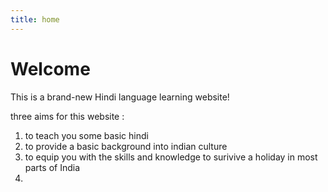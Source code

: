 ```yaml
---
title: home
---
```


<h1>Welcome</h1>
<p>This is a brand-new Hindi language learning website! </p>

<p>three aims for this website :</p>
<ol>
<li>to teach you some basic hindi</li>
<li>to provide a basic background into indian culture</li>
  <li>to equip you with the skills and knowledge to surivive a holiday in most parts of India<li>


